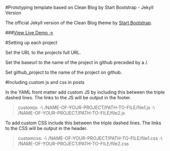 #Prototyping template based on Clean Blog by Start Bootstrap - Jekyll Version

The official Jekyll version of the Clean Blog theme by [Start Bootstrap](http://startbootstrap.com/).

###[View Live Demo &rarr;](http://ironsummitmedia.github.io/startbootstrap-clean-blog-jekyll/)

#Setting up each project

Set the URL to the projects full URL. 

Set the baseurl to the name of the project in github preceded by a /. 

Set github_project to the name of the project on github.

#Including custom js and css in posts

In the YAML front matter add custom JS by including this between the triple dashed lines. The links to the JS will be output in the footer.

>customjs:
> \-\ /NAME-OF-YOUR-PROJECT/PATH-TO-FILE/file1.js
> \-\ /NAME-OF-YOUR-PROJECT/PATH-TO-FILE/file2.js


To add custom CSS include this between the triple dashed lines. The links to the CSS will be output in the header.

>customcss:
> \-\ /NAME-OF-YOUR-PROJECT/PATH-TO-FILE/file1.css
> \-\ /NAME-OF-YOUR-PROJECT/PATH-TO-FILE/file2.css